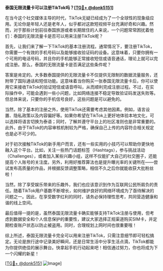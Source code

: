 **泰国无限流量卡可以注册TikTok吗？[[TG💪+ @donk5151](https://t.me/s/donk5151)]**

在当今这个社交媒体主导的时代，TikTok无疑已经成为了一个全球性的现象级应用。无论你是年轻人还是老年人，似乎都对这款短视频平台充满好奇和兴趣。然而，对于那些计划前往泰国旅游或者长期居住的人来说，一个问题常常困扰着他们：泰国的无限流量卡是否可以用来注册TikTok呢？

首先，让我们来了解一下TikTok的基本注册流程。通常情况下，要注册TikTok，你需要一个有效的手机号码以及能够接收验证码的设备。这意味着，只要你拥有一个可用的电话号码，并且你的手机能够正常接收短信或语音通话，理论上就可以完成注册。那么，泰国的无限流量卡是否满足这些条件呢？

答案是肯定的。大多数泰国提供的无限流量卡不仅提供无限制的数据流量服务，还附带了国际通话和短信功能。这意味着当你购买一张泰国无限流量卡后，你可以使用它来接收TikTok的验证短信或语音呼叫，从而顺利完成注册过程。不过，在实际操作中，可能会遇到一些小问题，比如网络连接不稳定导致验证码发送失败等。但总体来说，只要你的手机信号良好，这些问题是可以避免的。

当然，除了基本的注册之外，使用TikTok还需要考虑其他因素。例如，语言设置、隐私政策以及内容偏好等。如果你希望在TikTok上更好地体验本地文化，可以选择将语言切换为泰语；同时，了解并遵守平台上的社区准则也是非常重要的。此外，由于TikTok的内容审核机制较为严格，确保自己上传的内容符合相关规定也是必不可少的。

对于初次接触TikTok的新手用户而言，还有一些实用的小技巧可以帮助你更快地融入这个平台。比如，关注一些热门话题标签（Hashtags），参与挑战活动（Challenges），或者加入某些兴趣小组，这样不仅能扩大自己的社交圈子，还能提高个人账号的关注度。另外，利用好推荐算法也是提升曝光率的关键所在——尝试发布高质量的作品，并根据反馈调整策略，相信不久之后你就能收获大批粉丝啦！

当然，除了享受娱乐带来的乐趣外，我们也应该意识到作为互联网公民所肩负的责任。随着TikTok用户基数不断增长，如何维护良好的网络环境成为了亟待解决的问题之一。因此，在享受数字红利的同时，请务必保持理性思考，共同营造健康和谐的线上空间。

最后值得一提的是，虽然泰国无限流量卡确实能够支持TikTok注册与使用，但考虑到数据安全和个人信息保护的重要性，建议大家选择正规渠道购买SIM卡，并定期检查账户状态以防止被盗用。同时，合理规划上网时间也很重要哦！

综上所述，泰国无限流量卡完全可以用来注册TikTok，只需注意细节即可轻松搞定。无论是旅行途中记录美好瞬间，还是日常生活中分享生活点滴，TikTok都能为你提供绝佳的展示舞台。快拿起手机行动起来吧！相信通过努力，你也将成为下一个闪耀的新星！

[[TG💪+ @donk5151](https://t.me/s/donk5151) ![Image](https://i.postimg.cc/rwNCRYN7/Snipaste-2025-04-30-17-27-05.png)]